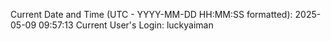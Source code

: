 Current Date and Time (UTC - YYYY-MM-DD HH:MM:SS formatted): 2025-05-09 09:57:13
Current User's Login: luckyaiman
